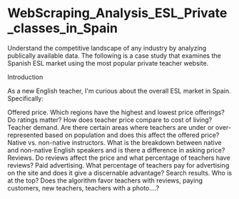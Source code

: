 # WebScraping_Analysis_ESL_Private_classes_in_Spain
Understand the competitive landscape of any industry by analyzing publically available data. 
The following is a case study that examines the Spanish ESL market using the most popular private teacher website.

Introduction

As a new English teacher, I'm curious about the overall ESL market in Spain. Specifically:

Offered price. Which regions have the highest and lowest price offerings? Do ratings matter? How does teacher price compare to cost of living?
Teacher demand. Are there certain areas where teachers are under or over-represented based on population and does this affect the offered price?
Native vs. non-native instructors. What is the breakdown between native and non-native English speakers and is there a difference in asking price?
Reviews. Do reviews affect the price and what percentage of teachers have reviews?
Paid advertising. What percentage of teachers pay for advertising on the site and does it give a discernable advantage?
Search results. Who is at the top? Does the algorithm favor teachers with reviews, paying customers, new teachers, teachers with a photo….?


